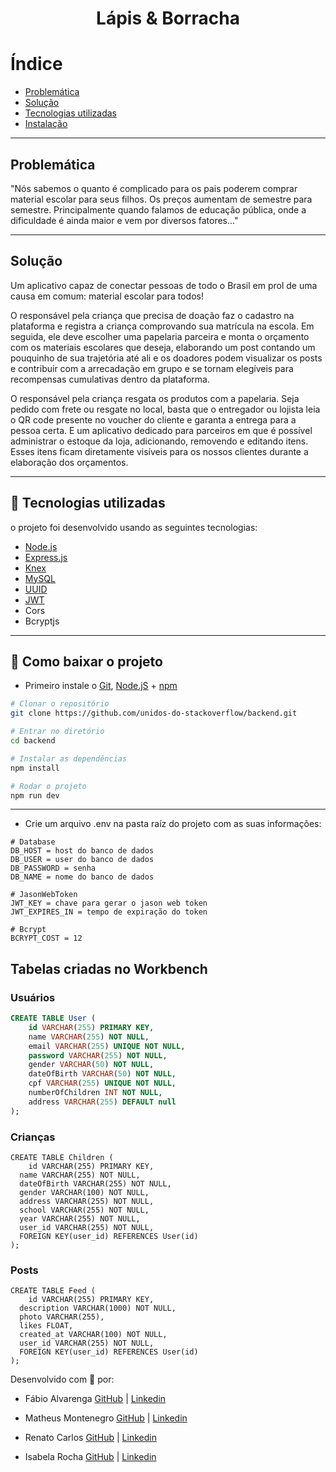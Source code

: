 <h1 align="center">
    Lápis & Borracha
</h1>

# Índice

- [Problemática](#-problemática)
- [Solução](#-solução)
- [Tecnologias utilizadas](#-tecnologias-utilizadas)
- [Instalação](#-como-baixar-o-projeto)

---

## Problemática

"Nós sabemos o quanto é complicado para os pais poderem comprar material escolar para seus filhos. Os preços aumentam de semestre para semestre. Principalmente quando falamos de educação pública, onde a dificuldade é ainda maior e vem por diversos fatores..."

---

## Solução

Um aplicativo capaz de conectar pessoas de todo o Brasil em prol de uma causa em comum: material escolar para todos!

O responsável pela criança que precisa de doação faz o cadastro na plataforma e registra a criança comprovando sua matrícula na escola. Em seguida, ele deve escolher uma papelaria parceira e monta o orçamento com os materiais escolares que deseja, elaborando um post contando um pouquinho de sua trajetória até ali e os doadores podem visualizar os posts e contribuir com a arrecadação em grupo e se tornam elegíveis para recompensas cumulativas dentro da plataforma.

O responsável pela criança resgata os produtos com a papelaria. Seja pedido com frete ou resgate no local, basta que o entregador ou lojista leia o QR code presente no voucher do cliente e garanta a entrega para a pessoa certa. E um aplicativo dedicado para parceiros em que é possível administrar o estoque da loja, adicionando, removendo e editando itens. Esses itens ficam diretamente visíveis para os nossos clientes durante a elaboração dos orçamentos.


---

## 🚀 Tecnologias utilizadas

o projeto foi desenvolvido usando as seguintes tecnologias:

- [Node.js](https://nodejs.org/pt-br/docs/)
- [Express.js](http://expressjs.com/pt-br/)
- [Knex](http://knexjs.org/)
- [MySQL](https://dev.mysql.com/doc/)
- [UUID](https://www.uuidtools.com/docs)
- [JWT](https://jwt.io/introduction/)
- Cors
- Bcryptjs

---

## 💾 Como baixar o projeto

- Primeiro instale o [Git](https://git-scm.com/), [Node.jS](https://nodejs.org/pt-br/download/) + [npm](https://www.npmjs.com/get-npm)
```bash
# Clonar o repositório
git clone https://github.com/unidos-do-stackoverflow/backend.git

# Entrar no diretório
cd backend

# Instalar as dependências
npm install

# Rodar o projeto
npm run dev
```
---

- Crie um arquivo .env na pasta raíz do projeto com as suas informações:

```
# Database
DB_HOST = host do banco de dados
DB_USER = user do banco de dados
DB_PASSWORD = senha
DB_NAME = nome do banco de dados

# JasonWebToken
JWT_KEY = chave para gerar o jason web token
JWT_EXPIRES_IN = tempo de expiração do token

# Bcrypt
BCRYPT_COST = 12
```

## Tabelas criadas no Workbench

### Usuários
```sql
CREATE TABLE User (
	id VARCHAR(255) PRIMARY KEY,
    name VARCHAR(255) NOT NULL,
    email VARCHAR(255) UNIQUE NOT NULL,
    password VARCHAR(255) NOT NULL,
    gender VARCHAR(50) NOT NULL,
    dateOfBirth VARCHAR(50) NOT NULL,
    cpf VARCHAR(255) UNIQUE NOT NULL,
    numberOfChildren INT NOT NULL,
    address VARCHAR(255) DEFAULT null
);
```

### Crianças
```
CREATE TABLE Children (
	id VARCHAR(255) PRIMARY KEY,
  name VARCHAR(255) NOT NULL,
  dateOfBirth VARCHAR(255) NOT NULL,
  gender VARCHAR(100) NOT NULL,
  address VARCHAR(255) NOT NULL,
  school VARCHAR(255) NOT NULL,
  year VARCHAR(255) NOT NULL,
  user_id VARCHAR(255) NOT NULL,
  FOREIGN KEY(user_id) REFERENCES User(id)
);
```

### Posts
```
CREATE TABLE Feed (
	id VARCHAR(255) PRIMARY KEY,
  description VARCHAR(1000) NOT NULL,
  photo VARCHAR(255),
  likes FLOAT,
  created_at VARCHAR(100) NOT NULL,
  user_id VARCHAR(255) NOT NULL,
  FOREIGN KEY(user_id) REFERENCES User(id)
);
```

Desenvolvido com 🧡 por:

- Fábio Alvarenga 
  [GitHub](https://github.com/fabio-alvarenga) | [Linkedin](https://www.linkedin.com/in/jove/)
  
- Matheus Montenegro
  [GitHub](https://github.com/matheusmontenegro97) | [Linkedin](https://www.linkedin.com/in/matheus-montenegro-8a90931bb/)
  
- Renato Carlos 
   [GitHub](https://github.com/ZFRenato) | [Linkedin](https://www.linkedin.com/in/renato-carvalho-82129420b)
   
- Isabela Rocha 
   [GitHub](https://github.com/Isabelar07) | [Linkedin](https://www.linkedin.com/in/isabela-rocha-silveira-4875611a3/)
